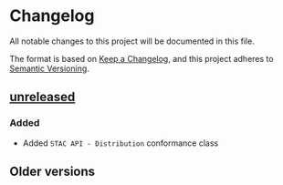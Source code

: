 # Changelog
All notable changes to this project will be documented in this file.

The format is based on [Keep a Changelog](https://keepachangelog.com/en/1.0.0/),
and this project adheres to [Semantic Versioning](https://semver.org/spec/v2.0.0.html).

## [unreleased]

### Added

- Added `STAC API - Distribution` conformance class

## Older versions

[Unreleased]: <https://github.com/stac-api-extensions/distribution/compare/v1.0.0..main>
